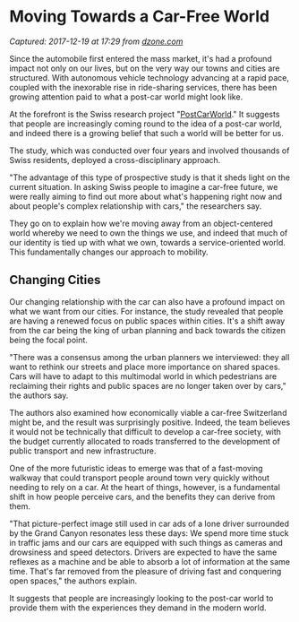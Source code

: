 # Moving Towards a Car-Free World

_Captured: 2017-12-19 at 17:29 from [dzone.com](https://dzone.com/articles/moving-towards-a-car-free-world)_

Since the automobile first entered the mass market, it's had a profound impact not only on our lives, but on the very way our towns and cities are structured. With autonomous vehicle technology advancing at a rapid pace, coupled with the inexorable rise in ride-sharing services, there has been growing attention paid to what a post-car world might look like.

At the forefront is the Swiss research project "[PostCarWorld](https://postcarworld.epfl.ch/)." It suggests that people are increasingly coming round to the idea of a post-car world, and indeed there is a growing belief that such a world will be better for us.

The study, which was conducted over four years and involved thousands of Swiss residents, deployed a cross-disciplinary approach.

"The advantage of this type of prospective study is that it sheds light on the current situation. In asking Swiss people to imagine a car-free future, we were really aiming to find out more about what's happening right now and about people's complex relationship with cars," the researchers say.

They go on to explain how we're moving away from an object-centered world whereby we need to own the things we use, and indeed that much of our identity is tied up with what we own, towards a service-oriented world. This fundamentally changes our approach to mobility.

## Changing Cities

Our changing relationship with the car can also have a profound impact on what we want from our cities. For instance, the study revealed that people are having a renewed focus on public spaces within cities. It's a shift away from the car being the king of urban planning and back towards the citizen being the focal point.

"There was a consensus among the urban planners we interviewed: they all want to rethink our streets and place more importance on shared spaces. Cars will have to adapt to this multimodal world in which pedestrians are reclaiming their rights and public spaces are no longer taken over by cars," the authors say.

The authors also examined how economically viable a car-free Switzerland might be, and the result was surprisingly positive. Indeed, the team believes it would not be technically that difficult to develop a car-free society, with the budget currently allocated to roads transferred to the development of public transport and new infrastructure.

One of the more futuristic ideas to emerge was that of a fast-moving walkway that could transport people around town very quickly without needing to rely on a car. At the heart of things, however, is a fundamental shift in how people perceive cars, and the benefits they can derive from them.

"That picture-perfect image still used in car ads of a lone driver surrounded by the Grand Canyon resonates less these days: We spend more time stuck in traffic jams and our cars are equipped with such things as cameras and drowsiness and speed detectors. Drivers are expected to have the same reflexes as a machine and be able to absorb a lot of information at the same time. That's far removed from the pleasure of driving fast and conquering open spaces," the authors explain.

It suggests that people are increasingly looking to the post-car world to provide them with the experiences they demand in the modern world.
